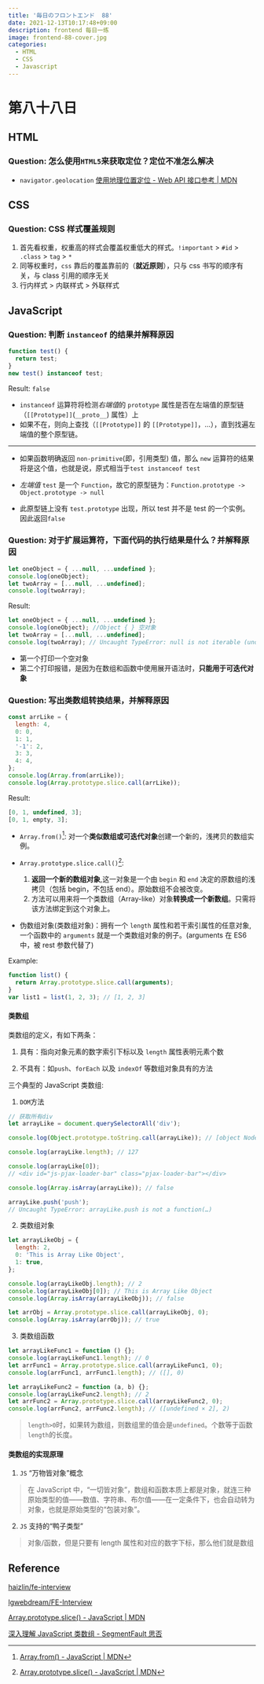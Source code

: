 ```yaml
---
title: '毎日のフロントエンド  88'
date: 2021-12-13T10:17:48+09:00
description: frontend 每日一练
image: frontend-88-cover.jpg
categories:
  - HTML
  - CSS
  - Javascript
---
```


# 第八十八日

## HTML

### **Question:** 怎么使用`HTML5`来获取定位？定位不准怎么解决

- `navigator.geolocation` [使用地理位置定位 - Web API 接口参考 | MDN](https://developer.mozilla.org/zh-CN/docs/Web/API/Geolocation_API)

## CSS

### **Question:** CSS 样式覆盖规则

1. 首先看权重，权重高的样式会覆盖权重低大的样式。`!important` > `#id` > `.class` > `tag` > `*`
2. 同等权重时，`css` 靠后的覆盖靠前的（**就近原则**），只与 css 书写的顺序有关，与 class 引用的顺序无关
3. 行内样式 > 内联样式 > 外联样式

## JavaScript

### **Question:** 判断 `instanceof` 的结果并解释原因

```js
function test() {
  return test;
}
new test() instanceof test;
```

Result: `false`

- `instanceof` 运算符将检测*右端值*的 `prototype` 属性是否在左端值的原型链（`[[Prototype]]`(`__proto__`) 属性）上
- 如果不在，则向上查找（`[[Prototype]]` 的 `[[Prototype]]`，…），直到找遍左端值的整个原型链。

---

- 如果函数明确返回 `non-primitive`(即，引用类型) 值，那么 `new` 运算符的结果将是这个值，也就是说，原式相当于`test instanceof test`

- _左端值_ `test` 是一个 `Function`，故它的原型链为：`Function.prototype -> Object.prototype -> null `
- 此原型链上没有 `test.prototype` 出现，所以 test 并不是 test 的一个实例。因此返回`false`

### **Question:** 对于扩展运算符，下面代码的执行结果是什么？并解释原因

```js
let oneObject = { ...null, ...undefined };
console.log(oneObject);
let twoArray = [...null, ...undefined];
console.log(twoArray);
```

Result:

```js
let oneObject = { ...null, ...undefined };
console.log(oneObject); //Object { } 空对象
let twoArray = [...null, ...undefined];
console.log(twoArray); // Uncaught TypeError: null is not iterable (undefined is not iterable)
```

- 第一个打印一个空对象
- 第二个打印报错，是因为在数组和函数中使用展开语法时，**只能用于可迭代对象**

### **Question:** 写出类数组转换结果，并解释原因

```js
const arrLike = {
  length: 4,
  0: 0,
  1: 1,
  '-1': 2,
  3: 3,
  4: 4,
};
console.log(Array.from(arrLike));
console.log(Array.prototype.slice.call(arrLike));
```

Result:

```js
[0, 1, undefined, 3];
[0, 1, empty, 3];
```

- `Array.from()`[^1]: 对一个**类似数组或可迭代对象**创建一个新的，浅拷贝的数组实例。

- `Array.prototype.slice.call()`[^2]:

  1. **返回一个新的数组对象**,这一对象是一个由 `begin` 和 `end` 决定的原数组的浅拷贝（包括 begin，不包括 end）。原始数组不会被改变。
  2. 方法可以用来将一个类数组（Array-like）对象**转换成一个新数组**。只需将该方法绑定到这个对象上。

[^1]: [Array.from() - JavaScript | MDN](https://developer.mozilla.org/zh-CN/docs/Web/JavaScript/Reference/Global_Objects/Array/from)
[^2]: [Array.prototype.slice() - JavaScript | MDN](https://developer.mozilla.org/zh-CN/docs/Web/JavaScript/Reference/Global_Objects/Array/slice)

- 伪数组对象(类数组对象)：拥有一个 `length` 属性和若干索引属性的任意对象, 一个函数中的 `arguments` 就是一个类数组对象的例子。(arguments 在 ES6 中，被 rest 参数代替了)

Example:

```javascript
function list() {
  return Array.prototype.slice.call(arguments);
}
var list1 = list(1, 2, 3); // [1, 2, 3]
```

#### 类数组

类数组的定义，有如下两条：

1. 具有：指向对象元素的数字索引下标以及 `length` 属性表明元素个数

2. 不具有：如`push`、`forEach` 以及 `indexOf` 等数组对象具有的方法

三个典型的 JavaScript 类数组:

1. `DOM`方法

```js
// 获取所有div
let arrayLike = document.querySelectorAll('div');

console.log(Object.prototype.toString.call(arrayLike)); // [object NodeList]

console.log(arrayLike.length); // 127

console.log(arrayLike[0]);
// <div id="js-pjax-loader-bar" class="pjax-loader-bar"></div>

console.log(Array.isArray(arrayLike)); // false

arrayLike.push('push');
// Uncaught TypeError: arrayLike.push is not a function(…)
```

2. 类数组对象

```js
let arrayLikeObj = {
  length: 2,
  0: 'This is Array Like Object',
  1: true,
};

console.log(arrayLikeObj.length); // 2
console.log(arrayLikeObj[0]); // This is Array Like Object
console.log(Array.isArray(arrayLikeObj)); // false

let arrObj = Array.prototype.slice.call(arrayLikeObj, 0);
console.log(Array.isArray(arrObj)); // true
```

3. 类数组函数

```js
let arrayLikeFunc1 = function () {};
console.log(arrayLikeFunc1.length); // 0
let arrFunc1 = Array.prototype.slice.call(arrayLikeFunc1, 0);
console.log(arrFunc1, arrFunc1.length); // ([], 0)

let arrayLikeFunc2 = function (a, b) {};
console.log(arrayLikeFunc2.length); // 2
let arrFunc2 = Array.prototype.slice.call(arrayLikeFunc2, 0);
console.log(arrFunc2, arrFunc2.length); // ([undefined × 2], 2)
```

> `length>0`时，如果转为数组，则数组里的值会是`undefined`。个数等于函数`length`的长度。

#### 类数组的实现原理

1. `JS` “万物皆对象”概念

> 在 JavaScript 中，“一切皆对象”，数组和函数本质上都是对象，就连三种原始类型的值——数值、字符串、布尔值——在一定条件下，也会自动转为对象，也就是原始类型的“包装对象”。

2. `JS` 支持的“鸭子类型”

> 对象/函数，但是只要有 length 属性和对应的数字下标，那么他们就是数组

## Reference

[haizlin/fe-interview](https://github.com/haizlin/fe-interview)

[lgwebdream/FE-Interview ](https://github.com/lgwebdream/FE-Interview)

[Array.prototype.slice() - JavaScript | MDN](https://developer.mozilla.org/zh-CN/docs/Web/JavaScript/Reference/Global_Objects/Array/slice#array-like)

[深入理解 JavaScript 类数组 - SegmentFault 思否](https://segmentfault.com/a/1190000005076858)
